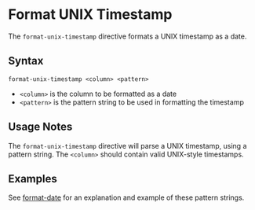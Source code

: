 # Format UNIX Timestamp

The `format-unix-timestamp` directive formats a UNIX timestamp as a date.


## Syntax
```
format-unix-timestamp <column> <pattern>
```

* `<column>` is the column to be formatted as a date
* `<pattern>` is the pattern string to be used in formatting the timestamp


## Usage Notes

The `format-unix-timestamp` directive will parse a UNIX timestamp, using a pattern string.
The `<column>` should contain valid UNIX-style timestamps.


## Examples

See [format-date](format-date.md) for an explanation and example of these pattern strings.
